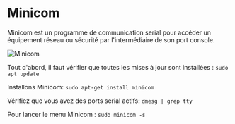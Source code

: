 # Minicom

Minicom est un programme de communication serial pour accéder un équipement réseau ou sécurité par l'intermédiaire de son port console.

![Minicom](https://raw.githubusercontent.com/PatrickDummans/Bourges2025/main/images/Minicom.png)

Tout d'abord, il faut vérifier que toutes les mises à jour sont installées :
 ```sudo apt update```

Installons Minicom:
```sudo apt-get install minicom```

Vérifiez que vous avez des ports serial actifs:
```dmesg | grep tty```

Pour lancer le menu Minicom :
```sudo minicom -s```